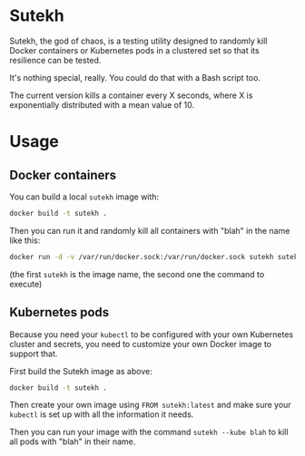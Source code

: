 # Sutekh

Sutekh, the god of chaos, is a testing utility designed to randomly kill Docker
containers or Kubernetes pods in a clustered set so that its resilience can be
tested.

It's nothing special, really. You could do that with a Bash script too.

The current version kills a container every X seconds, where X is exponentially
distributed with a mean value of 10.

# Usage

## Docker containers

You can build a local `sutekh` image with:

```bash
docker build -t sutekh .
```

Then you can run it and randomly kill all containers with "blah" in the name
like this:

```bash
docker run -d -v /var/run/docker.sock:/var/run/docker.sock sutekh sutekh blah
```

(the first `sutekh` is the image name, the second one the command to execute)

## Kubernetes pods

Because you need your `kubectl` to be configured with your own Kubernetes
cluster and secrets, you need to customize your own Docker image to support
that.

First build the Sutekh image as above:

```bash
docker build -t sutekh .
```

Then create your own image using `FROM sutekh:latest` and make sure your
`kubectl` is set up with all the information it needs.

Then you can run your image with the command `sutekh --kube blah` to kill all
pods with "blah" in their name.
